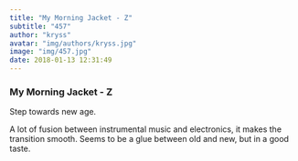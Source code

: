 ```yaml
---
title: "My Morning Jacket - Z"
subtitle: "457"
author: "kryss"
avatar: "img/authors/kryss.jpg"
image: "img/457.jpg"
date: 2018-01-13 12:31:49
---
```


### My Morning Jacket - Z
Step towards new age.

A lot of fusion between instrumental music and electronics, it makes the transition smooth. Seems to be a glue between old and new, but in a good taste.
